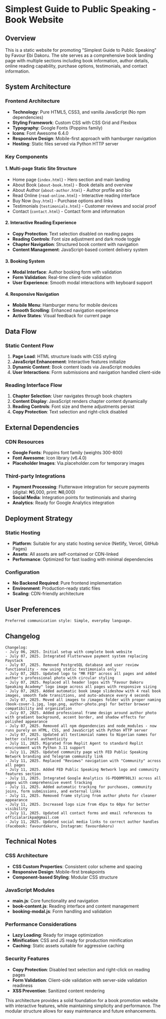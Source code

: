 # Simplest Guide to Public Speaking - Book Website

## Overview

This is a static website for promoting "Simplest Guide to Public Speaking" by Favour Ebi Dakoru. The site serves as a comprehensive book landing page with multiple sections including book information, author details, online reading capability, purchase options, testimonials, and contact information.

## System Architecture

### Frontend Architecture
- **Technology**: Pure HTML5, CSS3, and vanilla JavaScript (No npm dependencies)
- **Styling Framework**: Custom CSS with CSS Grid and Flexbox
- **Typography**: Google Fonts (Poppins family)
- **Icons**: Font Awesome 6.4.0
- **Responsive Design**: Mobile-first approach with hamburger navigation
- **Hosting**: Static files served via Python HTTP server

### Key Components

#### 1. **Multi-page Static Site Structure**
- Home page (`index.html`) - Hero section and main landing
- About Book (`about-book.html`) - Book details and overview
- About Author (`about-author.html`) - Author profile and bio
- Read Online (`read-online.html`) - Interactive reading interface
- Buy Now (`buy.html`) - Purchase options and links
- Testimonials (`testimonials.html`) - Customer reviews and social proof
- Contact (`contact.html`) - Contact form and information

#### 2. **Interactive Reading Experience**
- **Copy Protection**: Text selection disabled on reading pages
- **Reading Controls**: Font size adjustment and dark mode toggle
- **Chapter Navigation**: Structured book content with navigation
- **Content Management**: JavaScript-based content delivery system

#### 3. **Booking System**
- **Modal Interface**: Author booking form with validation
- **Form Validation**: Real-time client-side validation
- **User Experience**: Smooth modal interactions with keyboard support

#### 4. **Responsive Navigation**
- **Mobile Menu**: Hamburger menu for mobile devices
- **Smooth Scrolling**: Enhanced navigation experience
- **Active States**: Visual feedback for current page

## Data Flow

### Static Content Flow
1. **Page Load**: HTML structure loads with CSS styling
2. **JavaScript Enhancement**: Interactive features initialize
3. **Dynamic Content**: Book content loads via JavaScript modules
4. **User Interactions**: Form submissions and navigation handled client-side

### Reading Interface Flow
1. **Chapter Selection**: User navigates through book chapters
2. **Content Display**: JavaScript renders chapter content dynamically
3. **Reading Controls**: Font size and theme adjustments persist
4. **Copy Protection**: Text selection and right-click disabled

## External Dependencies

### CDN Resources
- **Google Fonts**: Poppins font family (weights 300-800)
- **Font Awesome**: Icon library (v6.4.0)
- **Placeholder Images**: Via.placeholder.com for temporary images

### Third-party Integrations
- **Payment Processing**: Flutterwave integration for secure payments (digital: ₦5,000, print: ₦8,000)
- **Social Media**: Integration points for testimonials and sharing
- **Analytics**: Ready for Google Analytics integration

## Deployment Strategy

### Static Hosting
- **Platform**: Suitable for any static hosting service (Netlify, Vercel, GitHub Pages)
- **Assets**: All assets are self-contained or CDN-linked
- **Performance**: Optimized for fast loading with minimal dependencies

### Configuration
- **No Backend Required**: Pure frontend implementation
- **Environment**: Production-ready static files
- **Scaling**: CDN-friendly architecture

## User Preferences

```
Preferred communication style: Simple, everyday language.
```

## Changelog

```
Changelog:
- July 06, 2025. Initial setup with complete book website
- July 07, 2025. Integrated Flutterwave payment system replacing Paystack
- July 07, 2025. Removed PostgreSQL database and user review functionality - now using static testimonials only
- July 07, 2025. Updated logo to "MR FED" across all pages and added author's professional photo with circular styling
- July 07, 2025. Replaced all header logos with "Favour Dakoru Speaking Academy" logo image across all pages with responsive sizing
- July 07, 2025. Added automatic book image slideshow with 4 real book images, smooth fade transitions, and auto-advance every 4 seconds
- July 07, 2025. Moved all images to /images folder with proper naming (book-cover-1.jpg, logo.png, author-photo.png) for better browser compatibility and organization
- July 07, 2025. Added professional frame design around author photo with gradient background, accent border, and shadow effects for polished appearance
- July 07, 2025. Removed all npm dependencies and node_modules - now runs purely on HTML, CSS, and JavaScript with Python HTTP server
- July 07, 2025. Updated all testimonial names to Nigerian names for better cultural authenticity
- July 11, 2025. Migrated from Replit Agent to standard Replit environment with Python 3.11 support
- July 11, 2025. Updated community page with FED Public Speaking Network branding and Telegram community link
- July 11, 2025. Replaced "Reviews" navigation with "Community" across all pages
- July 11, 2025. Added FED Public Speaking Network logo and community features section
- July 11, 2025. Integrated Google Analytics (G-PDQ0MF98L3) across all pages with comprehensive event tracking
- July 11, 2025. Added automatic tracking for purchases, community joins, form submissions, and external links
- July 11, 2025. Removed frame styling from author photo for cleaner appearance
- July 11, 2025. Increased logo size from 45px to 60px for better visibility
- July 11, 2025. Updated all contact forms and email references to officialarikpa@gmail.com
- July 11, 2025. Updated social media links to correct author handles (Facebook: favourdakoru, Instagram: favourdakoru)
```

## Technical Notes

### CSS Architecture
- **CSS Custom Properties**: Consistent color scheme and spacing
- **Responsive Design**: Mobile-first breakpoints
- **Component-based Styling**: Modular CSS structure

### JavaScript Modules
- **main.js**: Core functionality and navigation
- **book-content.js**: Reading interface and content management
- **booking-modal.js**: Form handling and validation

### Performance Considerations
- **Lazy Loading**: Ready for image optimization
- **Minification**: CSS and JS ready for production minification
- **Caching**: Static assets suitable for aggressive caching

### Security Features
- **Copy Protection**: Disabled text selection and right-click on reading pages
- **Form Validation**: Client-side validation with server-side validation readiness
- **XSS Prevention**: Sanitized content rendering

This architecture provides a solid foundation for a book promotion website with interactive features, while maintaining simplicity and performance. The modular structure allows for easy maintenance and future enhancements.